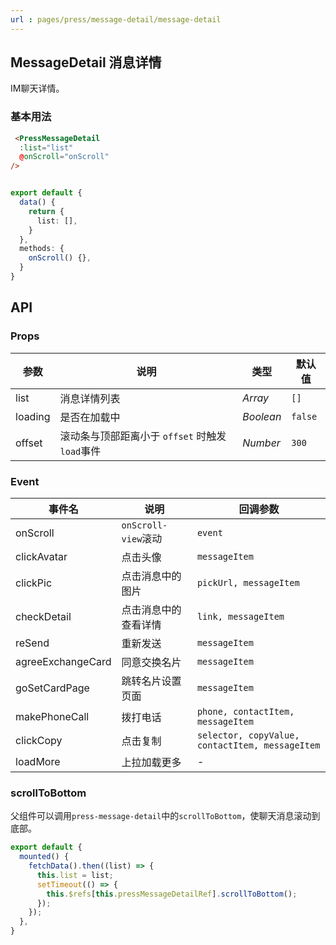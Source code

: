 ```yaml
---
url : pages/press/message-detail/message-detail
---
```


## MessageDetail 消息详情

IM聊天详情。

### 基本用法

```html
 <PressMessageDetail
  :list="list"
  @onScroll="onScroll"
/>
```

```ts

export default {
  data() {
    return {
      list: [],
    }
  },
  methods: {
    onScroll() {},
  }
}
```

## API

### Props


| 参数    | 说明                                           | 类型      | 默认值  |
| ------- | ---------------------------------------------- | --------- | ------- |
| list    | 消息详情列表                                   | _Array_   | `[]`    |
| loading | 是否在加载中                                   | _Boolean_ | `false` |
| offset  | 滚动条与顶部距离小于 `offset` 时触发`load`事件 | _Number_  | `300`   |



### Event


| 事件名            | 说明                 | 回调参数                                        |
| ----------------- | -------------------- | ----------------------------------------------- |
| onScroll          | `onScroll-view`滚动  | `event`                                         |
| clickAvatar       | 点击头像             | `messageItem`                                   |
| clickPic          | 点击消息中的图片     | `pickUrl, messageItem`                          |
| checkDetail       | 点击消息中的查看详情 | `link, messageItem`                             |
| reSend            | 重新发送             | `messageItem`                                   |
| agreeExchangeCard | 同意交换名片         | `messageItem`                                   |
| goSetCardPage     | 跳转名片设置页面     | `messageItem`                                   |
| makePhoneCall     | 拨打电话             | `phone, contactItem, messageItem`               |
| clickCopy         | 点击复制             | `selector, copyValue, contactItem, messageItem` |
| loadMore          | 上拉加载更多         | -                                               |


### scrollToBottom

父组件可以调用`press-message-detail`中的`scrollToBottom`，使聊天消息滚动到底部。

```ts
export default {
  mounted() {
    fetchData().then((list) => {
      this.list = list;
      setTimeout(() => {
        this.$refs[this.pressMessageDetailRef].scrollToBottom();
      });
    });
  },
}
```
